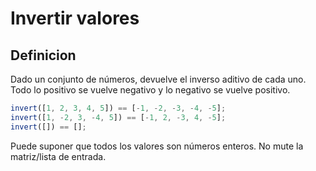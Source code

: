 # Invertir valores

## Definicion

Dado un conjunto de números, devuelve el inverso aditivo de cada uno. Todo lo positivo se vuelve negativo y lo negativo se vuelve positivo.

```javascript
invert([1, 2, 3, 4, 5]) == [-1, -2, -3, -4, -5];
invert([1, -2, 3, -4, 5]) == [-1, 2, -3, 4, -5];
invert([]) == [];
```

Puede suponer que todos los valores son números enteros. No mute la matriz/lista de entrada.
